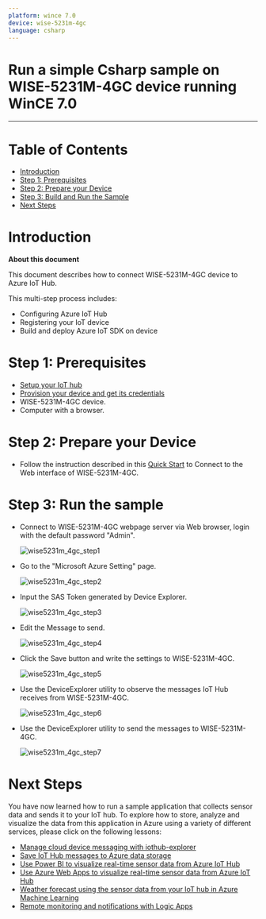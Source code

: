 ```yaml
---
platform: wince 7.0
device: wise-5231m-4gc
language: csharp
---
```


Run a simple Csharp sample on WISE-5231M-4GC device running WinCE 7.0
===
---

# Table of Contents

-   [Introduction](#Introduction)
-   [Step 1: Prerequisites](#Step-1-Prerequisites)
-   [Step 2: Prepare your Device](#Step-2-PrepareDevice)
-   [Step 3: Build and Run the Sample](#Step-3-Build)
-   [Next Steps](#NextSteps)

<a name="Introduction"></a>
# Introduction

**About this document**

This document describes how to connect WISE-5231M-4GC device to Azure IoT Hub.

This multi-step process includes:
-   Configuring Azure IoT Hub
-   Registering your IoT device
-   Build and deploy Azure IoT SDK on device

<a name="Step-1-Prerequisites"></a>
# Step 1: Prerequisites

-   [Setup your IoT hub][lnk-setup-iot-hub]
-   [Provision your device and get its credentials][lnk-manage-iot-hub]
-   WISE-5231M-4GC device. 
-   Computer with a browser.

 
<a name="Step-2-PrepareDevice"></a>
# Step 2: Prepare your Device

-   Follow the instruction described in this [Quick Start](http://wise.icpdas.com/downloads/manual/WISE-5231M-4GE_4GC_quick_start_v1.0.pdf) to Connect to the Web interface of WISE-5231M-4GC.


<a name="Step-3-Build"></a>
# Step 3: Run the sample

-   Connect to WISE-5231M-4GC webpage server via Web browser, login with the default password "Admin".

    ![wise5231m_4gc\_step1](media/wise5231m_4gc/1.png)

-   Go to the "Microsoft Azure Setting" page.

    ![wise5231m_4gc\_step2](media/wise5231m_4gc/2.png)

-   Input the SAS Token generated by Device Explorer.

    ![wise5231m_4gc\_step3](media/wise5231m_4gc/3.png)

-   Edit the Message to send.

    ![wise5231m_4gc\_step4](media/wise5231m_4gc/4.png)

-   Click the Save button and write the settings to WISE-5231M-4GC.

    ![wise5231m_4gc\_step5](media/wise5231m_4gc/5.png)

-   Use the DeviceExplorer utility to observe the messages IoT Hub receives from WISE-5231M-4GC.

    ![wise5231m_4gc\_step6](media/wise5231m_4gc/6.png)

-   Use the DeviceExplorer utility to send the messages to WISE-5231M-4GC.

    ![wise5231m_4gc\_step7](media/wise5231m_4gc/7.png)

<a name="NextSteps"></a>
# Next Steps

You have now learned how to run a sample application that collects sensor data and sends it to your IoT hub. To explore how to store, analyze and visualize the data from this application in Azure using a variety of different services, please click on the following lessons:

-   [Manage cloud device messaging with iothub-explorer]
-   [Save IoT Hub messages to Azure data storage]
-   [Use Power BI to visualize real-time sensor data from Azure IoT Hub]
-   [Use Azure Web Apps to visualize real-time sensor data from Azure IoT Hub]
-   [Weather forecast using the sensor data from your IoT hub in Azure Machine Learning]
-   [Remote monitoring and notifications with Logic Apps]   

[Manage cloud device messaging with iothub-explorer]: https://docs.microsoft.com/en-us/azure/iot-hub/iot-hub-explorer-cloud-device-messaging
[Save IoT Hub messages to Azure data storage]: https://docs.microsoft.com/en-us/azure/iot-hub/iot-hub-store-data-in-azure-table-storage
[Use Power BI to visualize real-time sensor data from Azure IoT Hub]: https://docs.microsoft.com/en-us/azure/iot-hub/iot-hub-live-data-visualization-in-power-bi
[Use Azure Web Apps to visualize real-time sensor data from Azure IoT Hub]: https://docs.microsoft.com/en-us/azure/iot-hub/iot-hub-live-data-visualization-in-web-apps
[Weather forecast using the sensor data from your IoT hub in Azure Machine Learning]: https://docs.microsoft.com/en-us/azure/iot-hub/iot-hub-weather-forecast-machine-learning
[Remote monitoring and notifications with Logic Apps]: https://docs.microsoft.com/en-us/azure/iot-hub/iot-hub-monitoring-notifications-with-azure-logic-apps
[lnk-setup-iot-hub]: ../setup_iothub.md
[lnk-manage-iot-hub]: ../manage_iot_hub.md
